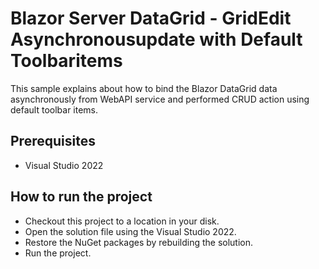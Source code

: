 # Blazor Server DataGrid - GridEdit Asynchronousupdate with Default Toolbaritems

This sample explains about how to bind the Blazor DataGrid data asynchronously from WebAPI service and performed CRUD action using default toolbar items.

## Prerequisites

* Visual Studio 2022

## How to run the project

* Checkout this project to a location in your disk.
* Open the solution file using the Visual Studio 2022.
* Restore the NuGet packages by rebuilding the solution.
* Run the project.